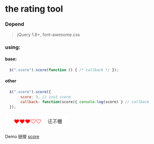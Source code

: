 # the rating tool 

### Depend

>jQuery 1.8+, font-awesome.css

### using:

#### base: 

``` javascript
  $(".score").score(function () { /* callback */ });
```


#### other
``` javascript
  $(".score").score({ 
       score: 3, // init score
       callback: function(score){ console.log(score) } // callback 
  });
```

<img src="demo.png">


Demo 链接 [score][1]

[1]: http://catzaizai.github.io/jQuery-Widget-Score/